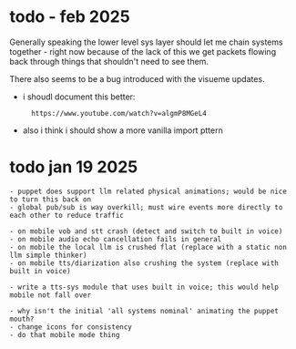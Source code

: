 
# todo - feb 2025

Generally speaking the lower level sys layer should let me chain systems together - right now because of the lack of this we get packets flowing back through things that shouldn't need to see them.

There also seems to be a bug introduced with the visueme updates.

- i shoudl document this better:

		https://www.youtube.com/watch?v=algmP8MGeL4

- also i think i should show a more vanilla import pttern

# todo jan 19 2025

	- puppet does support llm related physical animations; would be nice to turn this back on
	- global pub/sub is way overkill; must wire events more directly to each other to reduce traffic

	- on mobile vob and stt crash (detect and switch to built in voice)
	- on mobile audio echo cancellation fails in general
	- on mobile the local llm is crushed flat (replace with a static non llm simple thinker)
	- on mobile tts/diarization also crushing the system (replace with built in voice)

	- write a tts-sys module that uses built in voice; this would help mobile not fall over

	- why isn't the initial 'all systems nominal' animating the puppet mouth?
	- change icons for consistency
	- do that mobile mode thing
	